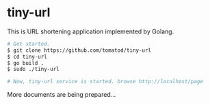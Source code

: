 # tiny-url
This is URL shortening application implemented by Golang.   

``` bash
# Get started.
$ git clone https://github.com/tomatod/tiny-url
$ cd tiny-url
$ go build .
$ sudo ./tiny-url

# Now, tiny-url service is started. browse http://localhost/page
```

More documents are being prepared...
